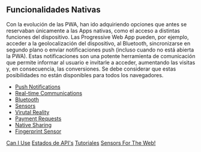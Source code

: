 ## Funcionalidades Nativas ##

Con la evolución de las PWA, han ido adquiriendo opciones que antes se reservaban
únicamente a las Apps nativas, como el acceso a distintas funciones del dispositivo.
Las Progressive Web App pueden, por ejemplo, acceder a la geolocalización del
dispositivo, al Bluetooth, sincronizarse en segundo plano o enviar notificaciones push
(incluso cuando no está abierta la PWA). Estas notificaciones son una potente
herramienta de comunicación que permite informar al usuario e invitarle a acceder,
aumentando las visitas y, en consecuencia, las conversiones. Se debe considerar que
estas posibilidades no están disponibles para todos los navegadores.

* [Push Notifications](https://developer.mozilla.org/es/docs/Web/API/Push_API)
* [Real-time Communications](https://developer.mozilla.org/es/docs/Web/API/WebRTC_API)
* [Bluetooth](https://developer.mozilla.org/en-US/docs/Web/API/Web_Bluetooth_API)
* [Sensors](https://developer.mozilla.org/en-US/docs/Web/API/Sensor_APIs)
* [Virutal Reality](https://developer.mozilla.org/en-US/docs/Web/API/WebXR_Device_API)
* [Payment Requests](https://developer.mozilla.org/en-US/docs/Web/API/Payment_Request_API)
* [Native Sharing](https://developer.mozilla.org/en-US/docs/Web/API/Navigator/share)
* [Fingerprint Sensor](https://developer.mozilla.org/en-US/docs/Web/API/Web_Authentication_API)

[Can I Use](https://caniuse.com/?search=Web%20Share)
[Estados de API's](https://www.pwaexperts.io/apis)
[Tutoriales](https://www.pwaexperts.io/tutoriales/categoria/pwa)
[Sensors For The Web!](https://developers.google.com/web/updates/2017/09/sensors-for-the-web)